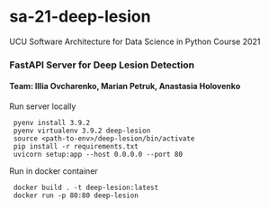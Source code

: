 # sa-21-deep-lesion
UCU Software Architecture for Data Science in Python Course 2021

### FastAPI Server for Deep Lesion Detection

#### Team: Illia Ovcharenko, Marian Petruk, Anastasia Holovenko

Run server locally
```
 pyenv install 3.9.2 
 pyenv virtualenv 3.9.2 deep-lesion
 source <path-to-env>/deep-lesion/bin/activate
 pip install -r requirements.txt
 uvicorn setup:app --host 0.0.0.0 --port 80
```

Run in docker container
```
 docker build . -t deep-lesion:latest
 docker run -p 80:80 deep-lesion
```
